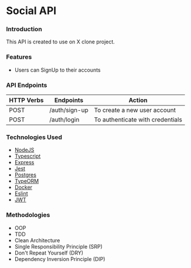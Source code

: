 # Social API
### Introduction
This API is created to use on X clone project.
### Features
* Users can SignUp to their accounts

### API Endpoints
| HTTP Verbs | Endpoints | Action |
| --- | --- | --- |
| POST | /auth/sign-up | To create a new user account |
| POST | /auth/login | To authenticate with credentials |

### Technologies Used
* [NodeJS](https://nodejs.org/)
* [Typescript](https://www.typescriptlang.org/)
* [Express](https://www.expresjs.org/)
* [Jest](https://jestjs.io/pt-BR/)
* [Postgres](https://www.postgresql.org/)
* [TypeORM](https://typeorm.io/)
* [Docker](https://www.docker.com/)
* [Eslint](https://eslint.org/)
* [JWT](https://jwt.io/)

### Methodologies
* OOP
* TDD
* Clean Architecture
* Single Responsibility Principle (SRP)
* Don't Repeat Yourself (DRY)
* Dependency Inversion Principle (DIP)

